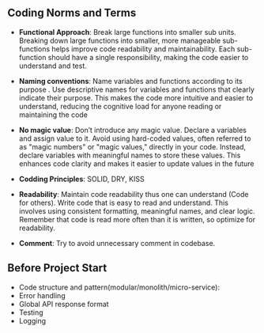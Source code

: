 
## Coding Norms and Terms


* **Functional Approach**: Break large functions into smaller sub units. Breaking down large functions into smaller, more manageable sub-functions helps improve code readability and maintainability. Each sub-function should have a single responsibility, making the code easier to understand and test.
  
* **Naming conventions**: Name variables and functions according to its purpose . Use descriptive names for variables and functions that clearly indicate their purpose. This makes the code more intuitive and easier to understand, reducing the cognitive load for anyone reading or maintaining the code
  
* **No magic value**: Don’t introduce any magic value. Declare a variables and assign value to it. Avoid using hard-coded values, often referred to as "magic numbers" or "magic values," directly in your code. Instead, declare variables with meaningful names to store these values. This enhances code clarity and makes it easier to update values in the future
  
* **Codding Principles**: SOLID, DRY, KISS
  
* **Readability**: Maintain code readability thus one can understand (Code for others). Write code that is easy to read and understand. This involves using consistent formatting, meaningful names, and clear logic. Remember that code is read more often than it is written, so optimize for readability.
  
* **Comment**: Try to avoid unnecessary comment in codebase.


        
## Before Project Start
 
* Code structure and pattern(modular/monolith/micro-service): 
* Error handling
* Global API response format
* Testing
* Logging
